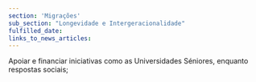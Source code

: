 ```yaml
---
section: 'Migrações'
sub_section: "Longevidade e Intergeracionalidade"
fulfilled_date:
links_to_news_articles:
---
```


Apoiar e financiar iniciativas como as Universidades Séniores, enquanto respostas sociais;